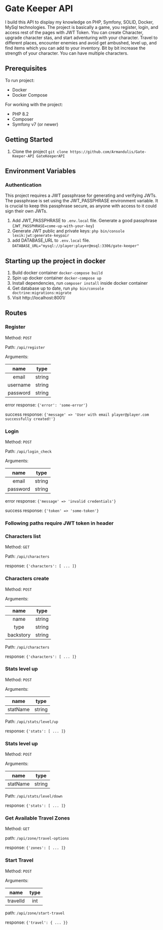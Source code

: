 # Gate Keeper API 

I build this API to display my knowledge on PHP, Symfony, SOLID, Docker, MySql technologies. The project is basically a game, you register, login, and 
access rest of the pages with JWT Token. You can create Character, upgrade character stas, and start adventuring with your character. Travel to different 
places, encounter enemies and avoid get ambushed, level up, and find items which you can add to your inventory. Bit by bit increase the strength of your 
character. You can have multiple characters.

## Prerequisites
To run project:
- Docker
- Docker Compose

For working with the project:
- PHP 8.2
- Composer
- Symfony v7 (or newer)

## Getting Started
1. Clone the project `git clone https://github.com/Armandulis/Gate-Keeper-API GateKeeperAPI`

## Environment Variables
### Authentication
This project requires a JWT passphrase for generating and verifying JWTs. The passphrase is set using the JWT_PASSPHRASE environment variable. It is crucial to keep this passphrase secure, as anyone with access to it could sign their own JWTs.
1. Add JWT_PASSPHRASE to `.env.local` file. Generate a good passphrase (`JWT_PASSPHRASE=come-up-with-your-key`)
2. Generate JWT public and private keys: `php bin/console lexik:jwt:generate-keypair`
3. add DATABASE_URL to `.env.local` file. `DATABASE_URL="mysql://player:player@msql:3306/gate-keeper"`


## Starting up the project in docker
1. Build docker container `docker-compose build`
2. Spin up docker container `docker-compose up`
3. Install dependencies, run `composer install` inside docker container
4. Get database up to date, run `php bin/console doctrine:migrations:migrate`
4. Visit http://localhost:8001/



## Routes
### Register

Method: `POST`

Path: `/api/register`

Arguments:

|   name   |  type  |
|:--------:|:------:|
|  email   | string |
| username | string |
| password | string |

error response:
`{'error': 'some-error'}`

success response:
`{'message' => 'User with email player@player.com successfully created!'}`



### Login

Method: `POST`

Path: `/api/login_check`

Arguments:

|   name   |  type  |
|:--------:|:------:|
|  email   | string |
| password | string |


error response:
`{'message' => 'invalid credentials'}`

success response:
`{'token' => 'some-token'}`

### Following paths require JWT token in header

### Characters list

Method: `GET`


Path: `/api/characters`

response: `{'characters': [ ... ]}`

### Characters create

Method: `POST`

Arguments:

|   name    |  type  |
|:---------:|:------:|
|   name    | string |
|   type    | string |
| backstory | string |

Path: `/api/characters`

response: `{'characters': [ ... ]}`

### Stats level up

Method: `POST`

Arguments:

|   name    |  type  |
|:---------:|:------:|
| statName  | string |

Path: `/api/stats/level/up`

response: `{'stats': [ ... ]}`


### Stats level up

Method: `POST`

Arguments:

|   name    |  type  |
|:---------:|:------:|
| statName  | string |

Path: `/api/stats/level/down`

response: `{'stats': [ ... ]}`


### Get Available Travel Zones

Method: `GET`

path: `/api/zone/travel-options`

response: `{'zones': [ ... ]}`


### Start Travel

Method: `POST`

Arguments:

|   name   | type |
|:--------:|:----:|
| travelId | int  |

path: `/api/zone/start-travel`

response: `{'travel': { ... }}`
